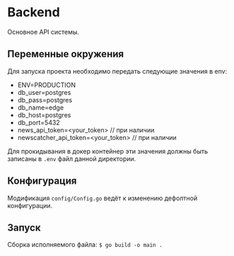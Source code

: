 # Backend

Основное API системы.

## Переменные окружения

Для запуска проекта необходимо передать следующие значения в env:

- ENV=PRODUCTION
- db_user=postgres
- db_pass=postgres
- db_name=edge
- db_host=postgres
- db_port=5432
- news_api_token=<your_token> // при наличии
- newscatcher_api_token=<your_token> // при наличии

Для прокидывания в докер контейнер эти значения должны быть записаны в ```.env``` файл данной директории.

## Конфигурация

Модификация ```config/Config.go``` ведёт к изменению дефолтной конфигурации.

## Запуск

Сборка исполняемого файла: ``` $ go build -o main . ```
